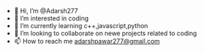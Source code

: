 - 👋 Hi, I’m @Adarsh277
- 👀 I’m interested in coding
- 🌱 I’m currently learning c++,javascript,python
- 💞️ I’m looking to collaborate on newe projects related to coding
- 📫 How to reach me adarshpawar277@gmail.com
